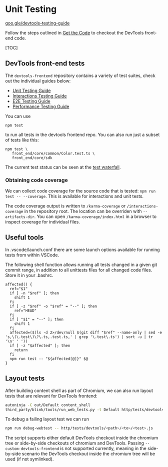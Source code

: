 # Unit Testing

[goo.gle/devtools-testing-guide](http://goo.gle/devtools-testing-guide)

Follow the steps outlined in [Get the Code](../docs/get_the_code.md) to checkout the DevTools front-end code.

[TOC]

## DevTools front-end tests

The `devtools-frontend` repository contains a variety of test suites, check
out the individual guides below:

* [Unit Testing Guide](./unit/README.md)
* [Interactions Testing Guide](./interactions/README.md)
* [E2E Testing Guide](./e2e/README.md)
* [Performance Testing Guide](./perf/README.md)

You can use

```
npm test
```

to run all tests in the devtools frontend repo. You can also run just a
subset of tests like this:

```
npm test \
   front_end/core/common/Color.test.ts \
   front_end/core/sdk
```

The current test status can be seen at the
[test waterfall](https://ci.chromium.org/p/devtools-frontend/g/main/console).

### Obtaining code coverage

We can collect code coverage for the source code that is tested: `npm run test -- --coverage`. This is available for
interactions and unit tests.

The code coverage output is written to `/karma-coverage` or `/interactions-coverage` in the repository root. The
location can be overriden with `--artifacts-dir`.  You can open `/karma-coverage/index.html` in a browser to inspect
coverage for individual files.

## Useful tools

In .vscode/launch.conf there are some launch options available for running tests from within VSCode.

The following shell function allows running all tests changed in a given git commit range, in addition to all unittests
files for all changed code files. Store it in your .bashrc.

```
affected() {
  ref="$1"
  if [ -n "$ref" ]; then
    shift 1
  fi
  if [ -z "$ref" -o "$ref" = "--" ]; then
    ref="HEAD"
  fi
  if [ "$1" = "--" ]; then
    shift 1
  fi
  affected=($(ls -d 2>/dev/null $(git diff "$ref" --name-only | sed -e 's,\(\.test\)\?\.ts,.test.ts,' | grep '\.test\.ts') | sort -u | tr '\n' ' '))
  if [ -z "$affected" ]; then
    return
  fi
  npm run test -- "${affected[@]}" $@
}

```

## Layout tests

After building content shell as part of Chromium, we can also run layout tests that are relevant for DevTools frontend:

```bash
autoninja -C out/Default content_shell
third_party/blink/tools/run_web_tests.py -t Default http/tests/devtools
```

To debug a failing layout test we can run
```bash
npm run debug-webtest -- http/tests/devtools/<path>/<to>/<test>.js
```

The script supports either default DevTools checkout inside the chromium tree or side-by-side checkouts of chromium and
DevTools. Passing `--custom-devtools-frontend` is not supported currently, meaning in the side-by-side scenario the
DevTools checkout inside the chromium tree will be used (if not symlinked).
